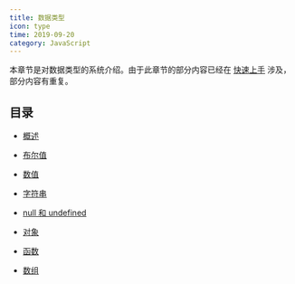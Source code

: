 ```yaml
---
title: 数据类型
icon: type
time: 2019-09-20
category: JavaScript
---
```


本章节是对数据类型的系统介绍。由于此章节的部分内容已经在 [快速上手](../guide/README.md) 涉及，部分内容有重复。

<!-- more -->

## 目录

- [概述](general.md)

- [布尔值](boolean.md)

- [数值](number.md)

- [字符串](string.md)

- [null 和 undefined](null-undefined.md)

- [对象](object.md)

- [函数](function.md)

- [数组](array.md)

